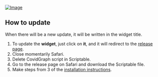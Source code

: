 [<img src="update.png" alt="Image">](update.png)

## How to update
When there will be a new update, it will be written in the widget title.

1. To update the **widget**, just click on **it**, and it will redirect to the [release page](https://github.com/Hider-alt/covid-widget/release).
2. Close momentarily Safari.
3. Delete CovidGraph script in Scriptable.
4. Go to the release page on Safari and download the Scriptable file.
5. Make steps from 3 of the [installation instructions](install.md).